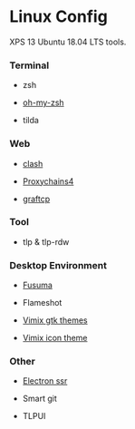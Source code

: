 # Linux Config

XPS 13 Ubuntu 18.04 LTS tools.

### Terminal

- zsh

- [oh-my-zsh](https://github.com/robbyrussell/oh-my-zsh)

- tilda

### Web

- [clash](https://github.com/Dreamacro/clash)

- [Proxychains4](https://github.com/rofl0r/proxychains-ng)

- [graftcp](https://github.com/hmgle/graftcp)

### Tool

- tlp & tlp-rdw

### Desktop Environment

- [Fusuma](https://github.com/iberianpig/fusuma)

- Flameshot

- [Vimix gtk themes](https://github.com/vinceliuice/vimix-gtk-themes)

- [Vimix icon theme](https://github.com/vinceliuice/vimix-icon-theme)

### Other

- [Electron ssr](https://github.com/shadowsocksrr/electron-ssr)

- Smart git

- TLPUI

